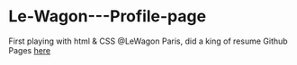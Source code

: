 # Le-Wagon---Profile-page
First playing with html &amp; CSS @LeWagon Paris, did a king of resume
Github Pages <a href="https://greglabelette.github.io/Le-Wagon---Profile-page/">here</a>

